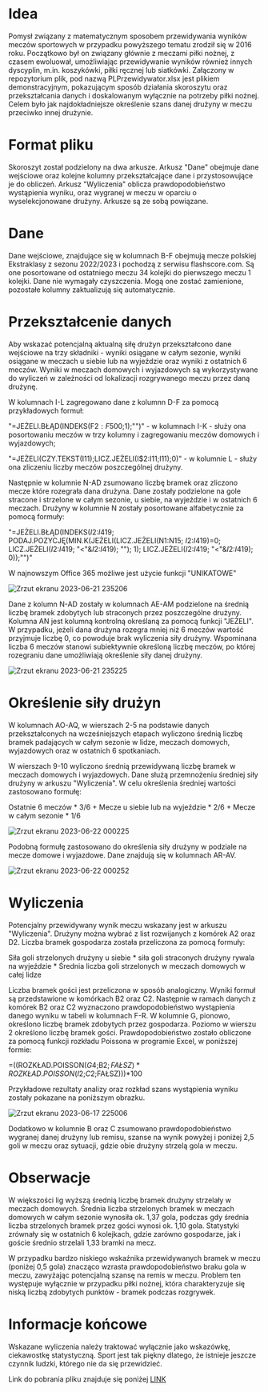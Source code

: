 # Idea
Pomysł związany z matematycznym sposobem przewidywania wyników meczów sportowych w przypadku powyższego tematu zrodził się w 2016 roku. 
Początkowo był on związany głównie z meczami piłki nożnej, z czasem ewoluował, umożliwiając przewidywanie wyników również innych dyscyplin, m.in. koszykówki, piłki ręcznej lub siatkówki.
Załączony w repozytorium plik, pod nazwą PLPrzewidywator.xlsx jest plikiem demonstracyjnym, pokazującym sposób działania skoroszytu oraz przekształcania danych i doskalowanym wyłącznie na potrzeby piłki nożnej.
Celem było jak najdokładniejsze określenie szans danej drużyny w meczu przeciwko innej drużynie.

# Format pliku
Skoroszyt został podzielony na dwa arkusze. Arkusz "Dane" obejmuje dane wejściowe oraz kolejne kolumny przekształcające dane i przystosowujące je do obliczeń. 
Arkusz "Wyliczenia" oblicza prawdopodobieństwo wystąpienia wyniku, oraz wygranej w meczu w oparciu o wyselekcjonowane drużyny. Arkusze są ze sobą powiązane.

# Dane
Dane wejściowe, znajdujące się w kolumnach B-F obejmują mecze polskiej Ekstraklasy z sezonu 2022/2023 i pochodzą z serwisu flashscore.com. 
Są one posortowane od ostatniego meczu 34 kolejki do pierwszego meczu 1 kolejki. Dane nie wymagały czyszczenia. Mogą one zostać zamienione, pozostałe kolumny zaktualizują się automatycznie.

# Przekształcenie danych

Aby wskazać potencjalną aktualną siłę drużyn przekształcono dane wejściowe na trzy składniki - wyniki osiągane w całym sezonie, wyniki osiągane w meczach u siebie lub na wyjeździe oraz wyniki z ostatnich 6 meczów.
Wyniki w meczach domowych i wyjazdowych są wykorzystywane do wyliczeń w zależności od lokalizacji rozgrywanego meczu przez daną drużynę.

W kolumnach I-L zagregowano dane z kolumnn D-F za pomocą przykładowych formuł:

"=JEŻELI.BŁĄD(INDEKS(F$2:F$500;1);"")" - w kolumnach I-K - służy ona posortowaniu meczów w trzy kolumny i zagregowaniu meczów domowych i wyjazdowych;

"=JEŻELI(CZY.TEKST(I11);LICZ.JEŻELI(I$2:I11;I11);0)" - w kolumnie L - służy ona zliczeniu liczby meczów poszczególnej drużyny.

Następnie w kolumnie N-AD zsumowano liczbę bramek oraz zliczono mecze które rozegrała dana drużyna. Dane zostały podzielone na gole stracone i strzelone w całym sezonie, u siebie, na wyjeździe i w ostatnich 6 meczach.
Drużyny w kolumnie N zostały posortowane alfabetycznie za pomocą formuły:

"=JEŻELI.BŁĄD(INDEKS($I$2:$I$419; PODAJ.POZYCJĘ(MIN.K(JEŻELI(LICZ.JEŻELI(N$1:$N15; $I$2:$I$419)=0; LICZ.JEŻELI($I$2:$I$419; "<"&$I$2:$I$419); ""); 1); LICZ.JEŻELI($I$2:$I$419; "<"&$I$2:$I$419); 0));"")"

W najnowszym Office 365 możliwe jest użycie funkcji "UNIKATOWE"

![Zrzut ekranu 2023-06-21 235206](https://github.com/PCzarnomysy/Portfolio/assets/136918183/7e5a489f-7c2d-4de9-b490-574301ab6579)

Dane z kolumn N-AD zostały w kolumnach AE-AM podzielone na średnią liczbę bramek zdobytych lub straconych przez poszczególne drużyny. 
Kolumna AN jest kolumną kontrolną określaną za pomocą funkcji "JEŻELI". W przypadku, jeżeli dana drużyna rozegra mniej niż 6 meczów wartość przyjmuje liczbę 0, co powoduje brak wyliczenia siły drużyny.
Wspominana liczba 6 meczów stanowi subiektywnie określoną liczbę meczów, po której rozegraniu dane umożliwiają określenie siły danej drużyny.

![Zrzut ekranu 2023-06-21 235225](https://github.com/PCzarnomysy/Portfolio/assets/136918183/1cb629cf-307a-492f-9173-8546be924a68)

# Określenie siły drużyn

W kolumnach AO-AQ, w wierszach 2-5 na podstawie danych przekształconych na wcześniejszych etapach wyliczono średnią liczbę bramek padających w całym sezonie w lidze, meczach domowych, wyjazdowych oraz w ostatnich 6 spotkaniach.

W wierszach 9-10 wyliczono średnią przewidywaną liczbę bramek w meczach domowych i wyjazdowych. Dane służą przemnożeniu średniej siły drużyny w arkuszu "Wyliczenia". 
W celu określenia średniej wartości zastosowano formułę:

Ostatnie 6 meczów * 3/6 +
Mecze u siebie lub na wyjeździe * 2/6 +
Mecze w całym sezonie * 1/6

![Zrzut ekranu 2023-06-22 000225](https://github.com/PCzarnomysy/Portfolio/assets/136918183/89cf5b81-fe45-4f33-9bf9-53f2b3a8a84e)

Podobną formułę zastosowano do określenia siły drużyny w podziale na mecze domowe i wyjazdowe. Dane znajdują się w kolumnach AR-AV.

![Zrzut ekranu 2023-06-22 000252](https://github.com/PCzarnomysy/Portfolio/assets/136918183/34a697ed-a2be-4253-b918-d1f87554ddf5)

# Wyliczenia

Potencjalny przewidywany wynik meczu wskazany jest w arkuszu "Wyliczenia". Drużyny można wybrać z list rozwijanych z komórek A2 oraz D2. 
Liczba bramek gospodarza została przeliczona za pomocą formuły:

Siła goli strzelonych drużyny u siebie * siła goli straconych drużyny rywala na wyjeździe * Średnia liczba goli strzelonych w meczach domowych w całej lidze

Liczba bramek gości jest przeliczona w sposób analogiczny. Wyniki formuł są przedstawione w komórkach B2 oraz C2.
Następnie w ramach danych z komórek B2 oraz C2 wyznaczono prawdopodobieństwo wystąpienia danego wyniku w tabeli w kolumnach F-R. W kolumnie G, pionowo, określono liczbę bramek zdobytych przez gospodarza.
Poziomo w wierszu 2 określono liczbę bramek gości. Prawdopodobieństwo zostało obliczone za pomocą funkcji rozkładu Poissona w programie Excel, w poniższej formie:

=((ROZKŁAD.POISSON($G4;$B$2;FAŁSZ)*ROZKŁAD.POISSON(I$2;$C$2;FAŁSZ)))*100

Przykładowe rezultaty analizy oraz rozkład szans wystąpienia wyniku zostały pokazane na poniższym obrazku.

![Zrzut ekranu 2023-06-17 225006](https://github.com/PCzarnomysy/Portfolio/assets/136918183/0fbeaf06-2806-40fa-b15f-b7f997679d7a)

Dodatkowo w kolumnie B oraz C zsumowano prawdopodobieństwo wygranej danej drużyny lub remisu, szanse na wynik powyżej i poniżej 2,5 goli w meczu oraz sytuacji, gdzie obie drużyny strzelą gola w meczu.

# Obserwacje

W większości lig wyższą średnią liczbę bramek drużyny strzelały w meczach domowych.
Średnia liczba strzelonych bramek w meczach domowych w całym sezonie wynosiła ok. 1,37 gola, podczas gdy średnia liczba strzelonych bramek przez gości wynosi ok. 1,10 gola. 
Statystyki zrównały się w ostatnich 6 kolejkach, gdzie zarówno gospodarze, jak i goście średnio strzelali 1,33 bramki na mecz.

W przypadku bardzo niskiego wskaźnika przewidywanych bramek w meczu (poniżej 0,5 gola) znacząco wzrasta prawdopodobieństwo braku gola w meczu, zawyżając potencjalną szansę na remis w meczu. Problem ten występuje wyłącznie w przypadku piłki nożnej, która charakteryzuje się niską liczbą zdobytych punktów - bramek podczas rozgrywek.

# Informacje końcowe
Wskazane wyliczenia należy traktować wyłącznie jako wskazówkę, ciekawostkę statystyczną. Sport jest tak piękny dlatego, że istnieje jeszcze czynnik ludzki, którego nie da się przewidzieć.

Link do pobrania pliku znajduje się poniżej
[LINK](https://github.com/PCzarnomysy/Portfolio/blob/main/PLprzewidywator/PLprzewidywator.xlsx)
